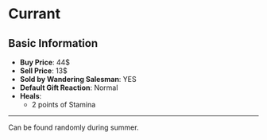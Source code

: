 # Currant

## Basic Information

- **Buy Price**: 44$
- **Sell Price**: 13$
- **Sold by Wandering Salesman**: YES
- **Default Gift Reaction**: Normal
- **Heals**:
  - 2 points of Stamina

---

Can be found randomly during summer.
